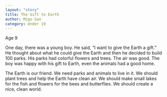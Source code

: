 ```yaml
---
layout: "story"
title: The Gift to Earth
author: Migo Gao
category: Under 19
---
```

Age 9

One day, there was a young boy. He said, “I want to give the Earth a gift.” He thought about what he could give the Earth and then he decided to build 100 parks. His parks had colorful flowers and trees. The air was good. The boy was happy with his gift to Earth, even the animals had a good home. 

The Earth is our friend. We need parks and animals to live in it. We should plant trees and help the Earth have clean air. We should make small lakes for the fish and flowers for the bees and butterflies. We should create a nice, clean world. 